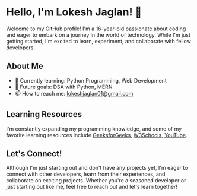 # Hello, I'm Lokesh Jaglan! 👋

Welcome to my GitHub profile! I'm a 16-year-old passionate about coding and eager to embark on a journey in the world of technology. While I'm just getting started, I'm excited to learn, experiment, and collaborate with fellow developers.

## About Me

- 🌱 Currently learning: Python Programming, Web Development
- 💼 Future goals: DSA with Python, MERN
- 📫 How to reach me: [lokeshjaglan01@gmail.com](mailto:lokeshjaglan@gmail.com)

## Learning Resources

I'm constantly expanding my programming knowledge, and some of my favorite learning resources include [GeeksforGeeks](https://geeksforgeeks.org), [W3Schools](https://w3schools.com), [YouTube](https://youtube.com).

## Let's Connect!

Although I'm just starting out and don't have any projects yet, I'm eager to connect with other developers, learn from their experiences, and collaborate on exciting projects. Whether you're a seasoned developer or just starting out like me, feel free to reach out and let's learn together!

